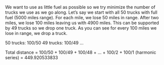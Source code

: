 We want to use as little fuel as possible so we try minimize the number of trucks we use as we go along. Let’s say we start with all 50 trucks with full fuel (5000 miles range). For each mile, we lose 50 miles in range. After two miles, we lose 100 miles leaving us with 4900 miles. This can be supported by 49 trucks so we drop one truck.
As you can see for every 100 miles we lose in range, we drop a truck.

50 trucks: 100/50
49 trucks: 100/49
…

Total distance = 100/50 + 100/49 + 100/48 + … + 100/2 + 100/1 (harmonic series) = 449.920533833
